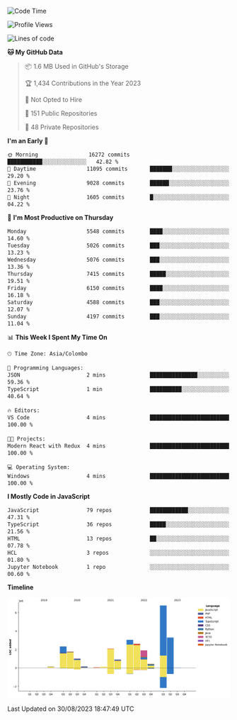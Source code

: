 
<!--START_SECTION:waka-->
![Code Time](http://img.shields.io/badge/Code%20Time-1%2C166%20hrs%2020%20mins-blue)

![Profile Views](http://img.shields.io/badge/Profile%20Views-0-blue)

![Lines of code](https://img.shields.io/badge/From%20Hello%20World%20I%27ve%20Written-26.5%20million%20lines%20of%20code-blue)

**🐱 My GitHub Data** 

> 📦 1.6 MB Used in GitHub's Storage 
 > 
> 🏆 1,434 Contributions in the Year 2023
 > 
> 🚫 Not Opted to Hire
 > 
> 📜 151 Public Repositories 
 > 
> 🔑 48 Private Repositories 
 > 
**I'm an Early 🐤** 

```text
🌞 Morning                16272 commits       ███████████░░░░░░░░░░░░░░   42.82 % 
🌆 Daytime                11095 commits       ███████░░░░░░░░░░░░░░░░░░   29.20 % 
🌃 Evening                9028 commits        ██████░░░░░░░░░░░░░░░░░░░   23.76 % 
🌙 Night                  1605 commits        █░░░░░░░░░░░░░░░░░░░░░░░░   04.22 % 
```
📅 **I'm Most Productive on Thursday** 

```text
Monday                   5548 commits        ████░░░░░░░░░░░░░░░░░░░░░   14.60 % 
Tuesday                  5026 commits        ███░░░░░░░░░░░░░░░░░░░░░░   13.23 % 
Wednesday                5076 commits        ███░░░░░░░░░░░░░░░░░░░░░░   13.36 % 
Thursday                 7415 commits        █████░░░░░░░░░░░░░░░░░░░░   19.51 % 
Friday                   6150 commits        ████░░░░░░░░░░░░░░░░░░░░░   16.18 % 
Saturday                 4588 commits        ███░░░░░░░░░░░░░░░░░░░░░░   12.07 % 
Sunday                   4197 commits        ███░░░░░░░░░░░░░░░░░░░░░░   11.04 % 
```


📊 **This Week I Spent My Time On** 

```text
🕑︎ Time Zone: Asia/Colombo

💬 Programming Languages: 
JSON                     2 mins              ███████████████░░░░░░░░░░   59.36 % 
TypeScript               1 min               ██████████░░░░░░░░░░░░░░░   40.64 % 

🔥 Editors: 
VS Code                  4 mins              █████████████████████████   100.00 % 

🐱‍💻 Projects: 
Modern React with Redux  4 mins              █████████████████████████   100.00 % 

💻 Operating System: 
Windows                  4 mins              █████████████████████████   100.00 % 
```

**I Mostly Code in JavaScript** 

```text
JavaScript               79 repos            ████████████░░░░░░░░░░░░░   47.31 % 
TypeScript               36 repos            █████░░░░░░░░░░░░░░░░░░░░   21.56 % 
HTML                     13 repos            ██░░░░░░░░░░░░░░░░░░░░░░░   07.78 % 
HCL                      3 repos             ░░░░░░░░░░░░░░░░░░░░░░░░░   01.80 % 
Jupyter Notebook         1 repo              ░░░░░░░░░░░░░░░░░░░░░░░░░   00.60 % 
```



**Timeline**

![Lines of Code chart](https://raw.githubusercontent.com/ccweerasinghe1994/ccweerasinghe1994/master/assets/bar_graph.png)


 Last Updated on 30/08/2023 18:47:49 UTC
<!--END_SECTION:waka-->
